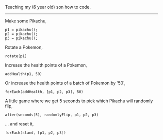 Teaching my (6 year old) son how to code.

----

Make some Pikachu,

```
p1 = pikachu();
p2 = pikachu();
p3 = pikachu();
```

Rotate a Pokemon,

```
rotate(p1)
```

Increase the health points of a Pokemon, 

```
addHealth(p1, 50)
```

Or increase the health points of a batch of Pokemon by '50',

```
forEach(addHealth, [p1, p2, p3], 50)
```

A little game where we get 5 seconds to pick which Pikachu will randomly flip,

```
after(seconds(5), randomlyFlip, p1, p2, p3)
```

... and reset it,


```
forEach(stand, [p1, p2, p3])
```
